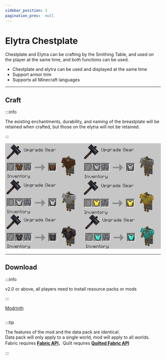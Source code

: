 ```yaml
---
sidebar_position: 3
pagination_prev:  null 
---
```


# Elytra Chestplate

Chestplate and Elytra can be crafting by the Smithing Table, and used on the player at the same time, and both functions can be used.

- Chestplate and elytra can be used and displayed at the same time
- Support armor trim
- Supports all Minecraft languages

---
## Craft

:::info

The existing enchantments, durability, and naming of the breastplate will be retained when crafted, but those on the elytra will not be retained.

:::

![craft](./img/craft.png)

---
## Download

:::info

v2.0 or above, all players need to install resource packs or mods

:::

<a className="button button--success button--lg" target="_blank" href="https://modrinth.com/datapack/elytra_chestplate">Modrinth</a>

##

:::tip

The features of the mod and the data pack are identical.   
Data pack will only apply to a single world, mod will apply to all worlds.   
Fabric requires [**Fabric API**](https://modrinth.com/mod/fabric-api)，Quilt requires [**Quilted Fabric API**](https://modrinth.com/mod/qsl)   

:::
